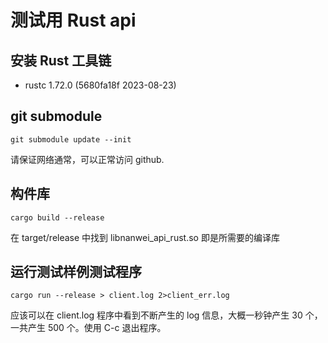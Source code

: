 # 测试用 Rust api

## 安装 Rust 工具链
- rustc 1.72.0 (5680fa18f 2023-08-23)

## git submodule

`git submodule update --init`

请保证网络通常，可以正常访问 github.

## 构件库

`cargo build --release`

在 target/release 中找到 libnanwei_api_rust.so 即是所需要的编译库

## 运行测试样例测试程序

`cargo run --release > client.log 2>client_err.log`

应该可以在 client.log 程序中看到不断产生的 log 信息，大概一秒钟产生 30 个，一共产生 500 个。使用 C-c 退出程序。